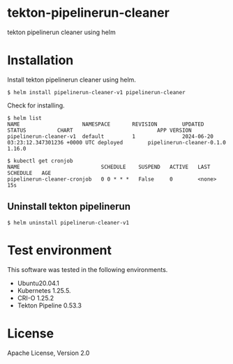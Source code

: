 # tekton-pipelinerun-cleaner
tekton pipelinerun cleaner using helm

# Installation
Install tekton pipelinerun cleaner using helm.
```
$ helm install pipelinerun-cleaner-v1 pipelinerun-cleaner
```
Check for installing.

```
$ helm list
NAME                    NAMESPACE       REVISION        UPDATED                                 STATUS          CHART                           APP VERSION
pipelinerun-cleaner-v1  default         1               2024-06-20 03:23:12.347301236 +0000 UTC deployed        pipelinerun-cleaner-0.1.0       1.16.0

$ kubectl get cronjob
NAME                          SCHEDULE    SUSPEND   ACTIVE   LAST SCHEDULE   AGE
pipelinerun-cleaner-cronjob   0 0 * * *   False     0        <none>          15s
```

## Uninstall tekton pipelinerun
```
$ helm uninstall pipelinerun-cleaner-v1
```

# Test environment
This software was tested in the following environments.

- Ubuntu20.04.1
- Kubernetes 1.25.5.
- CRI-O 1.25.2
- Tekton Pipeline 0.53.3

# License
Apache License, Version 2.0